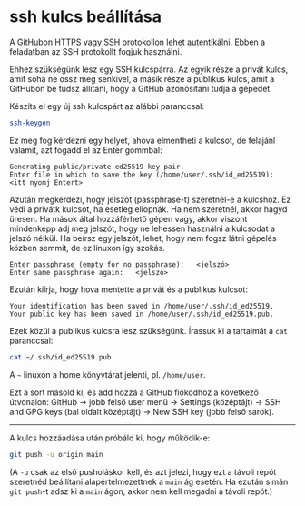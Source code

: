 # ssh kulcs beállítása

A GitHubon HTTPS vagy SSH protokollon lehet autentikálni. Ebben a feladatban az SSH protokollt fogjuk használni.

Ehhez szükségünk lesz egy SSH kulcspárra. Az egyik része a privát kulcs, amit soha ne ossz meg senkivel, a másik része a publikus kulcs, amit a GitHubon be tudsz állítani, hogy a GitHub azonosítani tudja a gépedet.

Készíts el egy új ssh kulcspárt az alábbi paranccsal:

```bash
ssh-keygen
```

Ez meg fog kérdezni egy helyet, ahova elmentheti a kulcsot, de felajánl valamit, azt fogadd el az Enter gommbal:

```
Generating public/private ed25519 key pair.
Enter file in which to save the key (/home/user/.ssh/id_ed25519):   <itt nyomj Entert>
```

Azután megkérdezi, hogy jelszót (passphrase-t) szeretnél-e a kulcshoz. Ez védi a privátk kulcsot, ha esetleg ellopnák. Ha nem szeretnél, akkor hagyd üresen. Ha mások által hozzáférhető gépen vagy, akkor viszont mindenképp adj meg jelszót, hogy ne lehessen használni a kulcsodat a jelszó nélkül. Ha beírsz egy jelszót, lehet, hogy nem fogsz látni gépelés közben semmit, de ez linuxon így szokás.

```
Enter passphrase (empty for no passphrase):   <jelszó>
Enter same passphrase again:   <jelszó>
```

Ezután kiírja, hogy hova mentette a privát és a publikus kulcsot:

```
Your identification has been saved in /home/user/.ssh/id_ed25519.
Your public key has been saved in /home/user/.ssh/id_ed25519.pub.
```

Ezek közül a publikus kulcsra lesz szükségünk. Írassuk ki a tartalmát a `cat` paranccsal:

```bash
cat ~/.ssh/id_ed25519.pub
```

A `~` linuxon a home könyvtárat jelenti, pl. `/home/user`.

Ezt a sort másold ki, és add hozzá a GitHub fiókodhoz a következő útvonalon: GitHub -> jobb felső user menü -> Settings (középtájt) -> SSH and GPG keys (bal oldalt középtájt) -> New SSH key (jobb felső sarok).

---

A kulcs hozzáadása után próbáld ki, hogy működik-e:

```bash
git push -u origin main
```

(A `-u` csak az első pusholáskor kell, és azt jelezi, hogy ezt a távoli repót szeretnéd beállítani alapértelmezettnek a `main` ág esetén. Ha ezután simán `git push`-t adsz ki a `main` ágon, akkor nem kell megadni a távoli repót.)
